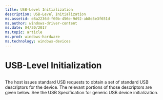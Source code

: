 ```yaml
---
title: USB-Level Initialization
description: USB-Level Initialization
ms.assetid: e8a2236d-f60b-456e-9d92-ab8e3e3f651d
ms.author: windows-driver-content
ms.date: 04/20/2017
ms.topic: article
ms.prod: windows-hardware
ms.technology: windows-devices
---
```


# USB-Level Initialization


## <a href="" id="ddk-usb-level-initialization-ng"></a>


The host issues standard USB requests to obtain a set of standard USB descriptors for the device. The relevant portions of those descriptors are given below. See the USB Specification for generic USB device initialization.

 

 





